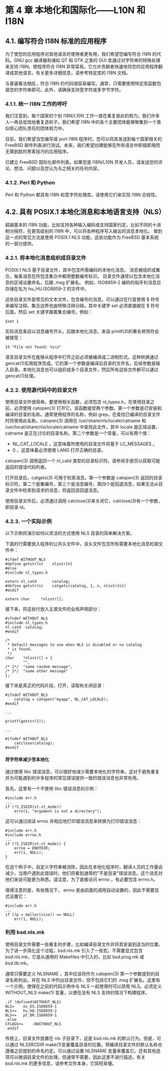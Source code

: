 # 第 4 章 本地化和国际化——L10N 和 I18N

## 4.1. 编写符合 I18N 标准的应用程序

为了使您的应用程序对其他语言的使用者更有用，我们希望您编写符合 I18N 的代码。GNU gcc 编译器和诸如 QT 和 GTK 之类的 GUI 库通过对字符串的特殊处理来支持 I18N。使程序符合 I18N 非常容易。它允许贡献者快速地将您的应用程序翻译成其他语言。有关更多详细信息，请参考特定库的 I18N 文档。

与普遍看法相反，符合 I18N 的代码很容易编写。通常，只需要使用特定库函数包装您的字符串即可。此外，请确保支持宽字符或多字节字符。

### 4.1.1. 统一 I18N 工作的呼吁

我们注意到，每个国家的个别 I18N/L10N 工作一直在重复彼此的努力。我们许多人一再且低效地重复造轮子。我们希望 I18N 中的各个主要团体能够聚集到一个类似核心团队责任的团体努力中。

目前，我们希望当您编写或 port I18N 程序时，您可以将其发送到每个国家相关的 FreeBSD 邮件列表进行测试。未来，我们希望创建能够在所有语言中即插即用而无需肮脏的黑客技巧的应用程序。

已建立 FreeBSD 国际化邮件列表。如果您是 I18N/L10N 开发人员，请发送您的评论、想法、问题以及您认为与之相关的任何内容。

### 4.1.2. Perl 和 Python

Perl 和 Python 都具有 I18N 和宽字符处理库。请使用它们来实现 I18N 合规性。

## 4.2. 具有 POSIX.1 本地化消息和本地语言支持（NLS）

超越基本的 I18N 功能，比如支持各种输入编码或支持国家约定，比如不同的十进制分隔符，在更高级别的 I18N 中，可以将各种程序写入输出的消息本地化。 做到这一点的常见方法是使用 POSIX.1 NLS 功能，这些功能作为 FreeBSD 基本系统的一部分提供。

### 4.2.1. 将本地化消息组织成目录文件

POSIX.1 NLS 基于目录文件，其中包含所需编码的本地化消息。 消息被组织成集合，每条消息在所包含集合中都用整数编号标识。 目录文件通常以包含本地化消息的区域设置命名，后跟 .msg 扩展名。 例如，ISO8859-2 编码的匈牙利消息应存储在名为 hu_HU.ISO8859-2 的文件中。

这些目录文件是常见的文本文件，包含编号的消息。可以通过在行首使用 $ 符号来编写注释。集合边界也由特殊注释分隔，其中关键字 set 必须直接跟在 $ 符号后面。然后 set 关键字跟着集合编号。例如：

```
$set 1
```

实际消息条目以消息编号开头，后跟本地化消息。来自 printf(3)的著名修饰符会被接受：

```
15 "File not found: %s\n"
```

语言目录文件在能够从程序中打开之前必须被编译成二进制形式。这种转换通过 gencat(1)实用程序完成。它的第一个参数是编译后目录的文件名，后续参数是输入目录。本地化消息也可以组织成多个目录文件，然后所有这些文件都可以通过 gencat(1)处理。

### 4.2.2. 使用源代码中的目录文件

使用目录文件很简单。要使用相关函数，必须包含 nl_types.h。在使用目录之前，必须使用 catopen(3) 打开它。该函数接受两个参数。第一个参数是已安装和编译的目录的名称。通常使用程序的名称，例如 grep。在查找已编译的目录文件时将使用此名称。catopen(3) 调用在 /usr/share/nls/locale/catname 和 /usr/local/share/nls/locale/catname 中查找此文件，其中 locale 是区域设置， catname 是正在讨论的目录名称。第二个参数是一个常量，可以有两个值：

* NL_CAT_LOCALE ，这意味着所使用的目录文件将基于 LC_MESSAGES 。
* 0 ，这意味着必须使用 LANG 打开正确的目录。

catopen(3) 调用返回一个 nl_catd 类型的目录标识符。请参阅手册页以获取可能返回的错误代码列表。

打开目录后，catgets(3) 可用于检索消息。第一个参数是 catopen(3) 返回的目录标识符，第二个是集编号，第三个是消息编号，第四个是回退消息，如果无法从目录文件中检索到请求的消息，将返回该回退消息。

使用目录文件后，必须通过调用 catclose(3)来关闭它，catclose(3)有一个参数，即目录 id。

### 4.2.3. 一个实际示例

以下示例将演示如何以灵活的方式使用 NLS 目录的简单解决方案。

下面的行需要放入程序的公共头文件中，该头文件包含所有需要本地化消息的源文件中：

```
#ifdef WITHOUT_NLS
#define getstr(n)	 nlsstr[n]
#else
#include nl_types.h

extern nl_catd		 catalog;
#define getstr(n)	 catgets(catalog, 1, n, nlsstr[n])
#endif

extern char		*nlsstr[];
```

接下来，将这些行放入主源文件的全局声明部分：

```
#ifndef WITHOUT_NLS
#include nl_types.h
nl_catd	 catalog;
#endif

/*
 * Default messages to use when NLS is disabled or no catalog
 * is found.
 */
char    *nlsstr[] = {
        "",
/* 1*/  "some random message",
/* 2*/  "some other message"
};
```

接下来是真正的代码片段，打开，读取和关闭目录：

```
#ifndef WITHOUT_NLS
	catalog = catopen("myapp", NL_CAT_LOCALE);
#endif

...

printf(getstr(1));

...

#ifndef WITHOUT_NLS
	catclose(catalog);
#endif
```

#### 将字符串减少至本地化

通过使用 libc 错误消息，可以很好地减少需要本地化的字符串。这对于避免重复并为可能遇到的许多程序的常见错误提供一致的错误消息也非常有用。

首先，这里有一个不使用 libc 错误消息的示例：

```
#include err.h
...
if (!S_ISDIR(st.st_mode))
	errx(1, "argument is not a directory");
```

这可以通过阅读 errno 并相应地打印错误消息来转换为打印错误消息：

```
#include err.h
#include errno.h
...
if (!S_ISDIR(st.st_mode)) {
	errno = ENOTDIR;
	err(1, NULL);
}
```

在这个例子中，自定义字符串被消除，因此在本地化程序时，翻译人员的工作量会减少，当用户遇到此错误时，他们将看到通常的"不是目录"错误消息。这个消息对他们来说可能更为熟悉。请注意，为了直接访问 errno ，有必要包含 errno.h。

值得注意的是，有些情况下， errno 是由前面的调用自动设置的，因此不需要显式设置它：

```
#include err.h
...
if ((p = malloc(size)) == NULL)
	err(1, NULL);
```

### 利用 bsd.nls.mk

使用目录文件需要一些重复的步骤，比如编译目录文件并将其安装到适当的位置。为了进一步简化这个过程，bsd.nls.mk 引入了一些宏。不需要显式包含 bsd.nls.mk，它是从通用的 Makefiles 中引入的，比如 bsd.prog.mk 或 bsd.lib.mk。

通常只需要定义 NLSNAME ，其中应该将作为 catopen(3) 第一个参数提到的目录名称列出，并在 NLS 中列出目录文件，但不包括它们的 .msg 扩展名。这里有一个示例，使得在之前的代码示例中与 NLS 一起使用时可以禁用 NLS。必须定义 WITHOUT_NLS make(1) 变量，以便在没有 NLS 支持的情况下构建程序。

```
.if !defined(WITHOUT_NLS)
NLS=	es_ES.ISO8859-1
NLS+=	hu_HU.ISO8859-2
NLS+=	pt_BR.ISO8859-1
.else
CFLAGS+=	-DWITHOUT_NLS
.endif
```

传统上，目录文件放置在 nls 子目录下，这是 bsd.nls.mk 的默认行为。但是，可以通过 NLSSRCDIR make(1)变量覆盖目录的位置。预编译目录文件的默认名称也遵循之前提到的命名约定。可以通过设置 NLSNAME 变量来覆盖它。还有其他选项可以微调目录文件的处理，但通常不需要，因此这里不进行描述。有关 bsd.nls.mk 的更多信息，请参考文件本身，它简短易懂。
